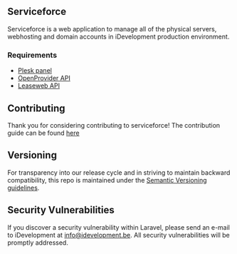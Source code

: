 ## Serviceforce


Serviceforce is a web application to manage all of the physical servers, webhosting and domain accounts in iDevelopment production environment.

### Requirements

- [Plesk panel](https://github.com/plesk/vagrant)
- [OpenProvider API](https://rcp.openprovider.eu/login.php)
- [Leaseweb API](http://developer.leaseweb.com/api-docs/)

## Contributing

Thank you for considering contributing to serviceforce! The contribution guide can be found [here](http://#)

## Versioning
For transparency into our release cycle and in striving to maintain backward compatibility,
this repo is maintained under the [Semantic Versioning guidelines](http://semver.org/).

## Security Vulnerabilities

If you discover a security vulnerability within Laravel, please send an e-mail to iDevelopment at info@idevelopment.be.
All security vulnerabilities will be promptly addressed.
